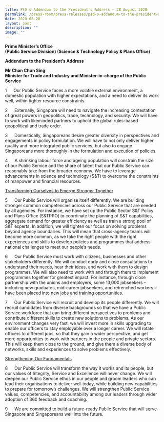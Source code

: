 ```yaml
---
title: PSD's Addendum to the President's Address – 28 August 2020
permalink: /press-room/press-releases/psd-s-addendum-to-the-president-s-address-28-august-2020/
date: 2020-08-28
layout: post
description: ""
image: ""
---
```

**Prime Minister’s Office   
(Public Service Division) (Science & Technology Policy & Plans Office)**
  
**Addendum to the President’s Address**
  
**Mr Chan Chun Sing  
Minister for Trade and Industry and Minister-in-charge of the Public Service**

1 &emsp; Our Public Service faces a more volatile external environment, a domestic population with higher expectations, and a need to deliver its work well, within tighter resource constraints.   
  
2 &emsp; Externally, Singapore will need to navigate the increasing contestation of great powers in geopolitics, trade, technology, and security. We will have to work with likeminded partners to uphold the global rules-based geopolitical and trade order.   
  
3 &emsp; Domestically, Singaporeans desire greater diversity in perspectives and engagements in policy formulation. We will have to not only deliver higher quality and more integrated public services, but also to engage Singaporeans more thoroughly in the formulation and execution of policies.   
  
4 &emsp; A shrinking labour force and ageing population will constrain the size of our Public Service and the share of talent that our Public Service can reasonably take from the broader economy. We have to leverage advancements in science and technology (S&T) to overcome the constraints of manpower and financial resources.   
  
<u>Transforming Ourselves to Emerge Stronger Together</u>
  
5 &emsp; Our Public Service will organise itself differently. We are building stronger common competencies across our Public Service that are needed by all agencies. For instance, we have set up the Public Sector S&T Policy and Plans Office (S&TPPO) to coordinate the planning of S&T capabilities, aggregate demand for greater efficiency as well as train a strong pool of S&T experts. In addition, we will tighten our focus on solving problems beyond agency boundaries. This will mean that cross-agency teams will become more common, as we take the right people with the right experiences and skills to develop policies and programmes that address national challenges to meet our people’s needs.  
  
6 &emsp; Our Public Service must work with citizens, businesses and other stakeholders differently. We will conduct early and close consultations to understand their needs, hear their ideas, and work with them to design programmes. We will also need to work with and through them to implement programmes together for greatest impact. For instance, through close partnership with the unions and employers, some 13,000 jobseekers – including new graduates, mid-career jobseekers, and retrenched workers – have been placed into new jobs and training opportunities.   
  
7 &emsp; Our Public Service will recruit and develop its people differently. We will recruit candidates from diverse backgrounds so that we have a Public Service workforce that can bring different perspectives to problems and contribute different skills to create new solutions to problems. As our environment changes very fast, we will invest more in skills upgrading to enable our officers to stay employable over a longer career. We will rotate officers to different jobs, so that they gain a wider perspective, and get more opportunities to work with partners in the people and private sectors. This will keep them close to the ground, and give them a diverse body of networks, skills and experiences to solve problems effectively.   
  
<u>Strengthening Our Fundamentals</u>
  
8 &emsp; Our Public Service will transform the way it works and its people, but our values of Integrity, Service and Excellence will never change. We will deepen our Public Service ethos in our people and groom leaders who can lead their organisations to deliver well today, while building new capabilities to prepare for tomorrow’s challenges. We will strengthen Public Service values, competencies, and accountability among our leaders through wider adoption of 360 feedback and coaching.   
  
9 &emsp; We are committed to build a future-ready Public Service that will serve Singapore and Singaporeans well into the future.